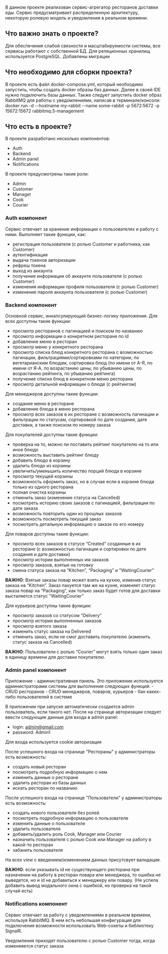 В данном проекте реализован сервис-агрегатор ресторанов доставки еды. Сервис предусматривает распределенную архитектуру, некоторую ролевую модель и уведомления в реальном времени.

<h2>Что важно знать о проекте?</h2>
Для обеспечения слабой связности и масштабируемости системы, все сервисы работают с собственной БД. Для реляционных хранилищ используется PostgreSQL. Добавлены миграции

<h2>Что необходимо для сборки проекта?</h2>
В проекте есть файл docker-compose.yml, который необходимо запустить, чтобы создать docker образы баз данных. Далее в своей IDE нужно подключить базы данных. Также следует запустить docker образ RabbitMQ для работы с уведомлениями, написав в терминале/консоли: docker run -d --hostname my-rabbit --name some-rabbit -p 5672:5672 -p 15672:15672 rabbitmq:3-management

<h2>Что есть в проекте?</h2>

В проекте разработано несколько компонентов:
- Auth
- Backend
- Admin panel
- Notifications

В проекте предусмотрены такие роли:
- Admin
- Customer
- Manager
- Cook
- Courier

<h3>Auth компонент</h3>
Сервис отвечает за хранение информации о пользователях и работу с ними. Выполняет такие функции, как:

- регистрация пользователя (с ролью Customer и работника, как Customer)
- аутентификация
- выдача токенов авторизации
- рефреш токена
- выход из аккаунта
- получение информации об аккаунте пользователя (с ролью Customer)
- изменения информации профиля пользователя (с ролью Customer)
- изменение пароля аккаунта пользователя (с ролью Customer)

<h3>Backend компонент</h3>
Основной сервис, инкапсулирующий бизнес-логику приложения. Для всех доступны такие функции:

- просмотр ресторанов с пагинацией и поиском по названию
- прсомотр информации о конкретном ресторане по id
- добавление меню в ресторан
- просмотр меню у конкретного ресторана
- просмотр списка блюд конкретного ресторана с возможностью пагинации, фильтрациями/сортировками по категории, по вегетарианским блюдам, сортировка блюд (по имени от А-Я, по имени от Я-А, по возрастанию цены, по убыванию цены, по возрастанию  рейтинга, по убыванию  рейтинга)
- получение списка блюд в конкретном меню ресторана
- просмотр детальной информации о блюде (с рейтингом)

Для менеджеров доступны такие функции:

- создание меню в ресторане
- добавление блюда в меню ресторана
- просмотр всех заказов в их ресторане с возможность пагинации и фильтрации по статусам, сортировкой по дате создания, дате доставки, а также поиском по номеру заказа

Для покупателей доступны такие функции:

- проверка на то, можно ли поставить рейтинг покупателю на то или иное блюдо
- возможность выставить рейтинг блюду
- добавить блюдо в корзину
- удалить блюдо из корзины
- увеличить/уменьшить количество порций блюда в корзине
- просмотр текущей корзины
- возможность оформить заказ, но в случае если в корзине блюда только из одного ресторана
- полная очистка корзины
- отменить заказ (изменение статуса на Cancelled)
- посмотреть историю своих заказов с пагинацией, фильтрации по дате заказа
- возможность повторить один из прошлых заказов
- возможность посмотреть текущий заказ 
- посмотреть детальную информацию о заказе по его номеру

Для поваров доступны такие функции:

- просмотр всех заказов в статусе  “Created” созданные в их ресторане (с возможностью пагинации и сортировки по дате создания и дате доставки)
- просмотр истории выполненных им заказов
- просмотр заказов, взятые на готовку
- смена статуса заказа на “Kitchen”, “Packaging” и "WaitingCourier"

**ВАЖНО**: Взятые заказы повар может взять на кухню, изменив статус заказа на “Kitchen”. Заказ пакуется там же на кухне, изменяет статус заказа повар на “Packaging”, как только заказ будет готов для доставки высталяется статус "WaitingCourier"

Для курьеров доступны такие функции:

- просмотр заказов со статусом “Delivery”
- просмотр истории выполненных заказов
- просмотр взятого заказа 
- изменить статус заказа на Delivered
- отменить заказ, если не смог доставить покупателю (изменить статус заказа на Cancelled)

**ВАЖНО**: Пользователи с ролью “Courier” могут взять только один заказ в единицу времени для доставки покупателю.

<h3>Admin panel компонент</h3>
Приложение - административная панель. Это приложение используется администраторами системы для выполнения следующих функций:
- CRUD ресторанов
- CRUD менеджеров, поваров, курьеров
- бан каких-либо пользователей в системе

В приложении при запуске автоматически создается admin пользователь, если такого нет. После на странице авторизации следует ввести следующие данные для входа в admin panel:
- login: admin@gmail.com
- password: Admin1

Для входа используется cookie авторизация

После успешного входа на странице "Рестораны" у администраторы есть возможность:
- создать новый ресторан
- посмотреть подробную информацию о нем
- изменить данные о ресторане
- удалить ресторан из базы данных
- искать ресторан по названию

После успешного входа на странице "Пользователи" у администраторы есть возможность:
- создать нового пользователя без ролей
- посмотреть подробную информацию о пользователе
- изменить данные о пользователе
- удалить пользователя
- добавить/удалить роль Cook, Manager или Courier
- назначить пользователя с ролью Cook или Manager на работу в какой-то ресторан
- забанить пользователя

На всех view с введением/изменением данных присутсвует валидация.

**ВАЖНО**: если указывать id не существующего ресторана при назначении на работу в ресторан повара или менеджера, то ошибка не выведется, но и id не добавиться к менеджеру или повару. (Не успела добавить вывод модального окна с ошибкой, но проверка на такой случай есть)

<h3>Notifications компонент</h3>

Сервис отвечает за работу с уведомлениями в реальном времени, используя RabbitMQ. В нем есть небольшая конфигурация для подключения возможности использовать Web-сокеты и библиотеку SignalR.

Уведомления приходят пользователю с ролью Customer тогда, когда изменеяется статус заказа
